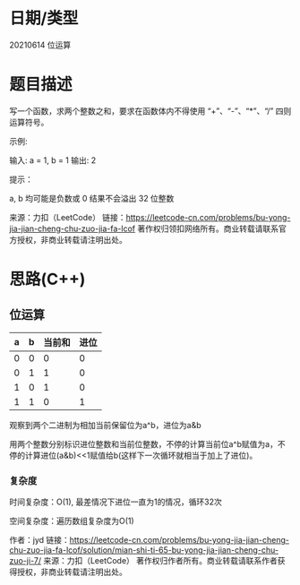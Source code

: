 
<!--
 * @Author: baisichen
 * @Date: 2021-05-10 10:20:04
 * @LastEditTime: 2021-06-16 21:26:04
 * @LastEditors: baisichen
 * @Description: 
-->
# 日期/类型
20210614 位运算

# 题目描述
写一个函数，求两个整数之和，要求在函数体内不得使用 “+”、“-”、“*”、“/” 四则运算符号。


示例:

输入: a = 1, b = 1
输出: 2
 

提示：

a, b 均可能是负数或 0
结果不会溢出 32 位整数


来源：力扣（LeetCode）
链接：https://leetcode-cn.com/problems/bu-yong-jia-jian-cheng-chu-zuo-jia-fa-lcof
著作权归领扣网络所有。商业转载请联系官方授权，非商业转载请注明出处。

# 思路(C++)


## 位运算

|a|b|当前和|进位|
|-|-|-----|---|
|0|0|0|0|
|0|1|1|0|
|1|0|1|0|
|1|1|0|1|

观察到两个二进制为相加当前保留位为a^b，进位为a&b

用两个整数分别标识进位整数和当前位整数，不停的计算当前位a^b赋值为a，不停的计算进位(a&b)<<1赋值给b(这样下一次循环就相当于加上了进位)。


### 复杂度
时间复杂度：O(1), 最差情况下进位一直为1的情况，循环32次

空间复杂度：遍历数组复杂度为O(1)

作者：jyd
链接：https://leetcode-cn.com/problems/bu-yong-jia-jian-cheng-chu-zuo-jia-fa-lcof/solution/mian-shi-ti-65-bu-yong-jia-jian-cheng-chu-zuo-ji-7/
来源：力扣（LeetCode）
著作权归作者所有。商业转载请联系作者获得授权，非商业转载请注明出处。

